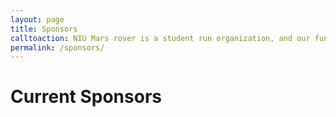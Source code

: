 ```yaml
---
layout: page
title: Sponsors
calltoaction: NIU Mars rover is a student run organization, and our funding comes from both the college and outside sponsors. The club's purpose is to educate and prepare students for life after graduation &mdash; applying the skills they learn in the classroom on real world design challenges.  We don't have everything we need to accomplish this goal on our own.  If you are interested in sponsoring us, or would like to get in contact, email us at [niurover@gmail.com](mail:niurover@gmail.com).
permalink: /sponsors/
---
```

# Current Sponsors
